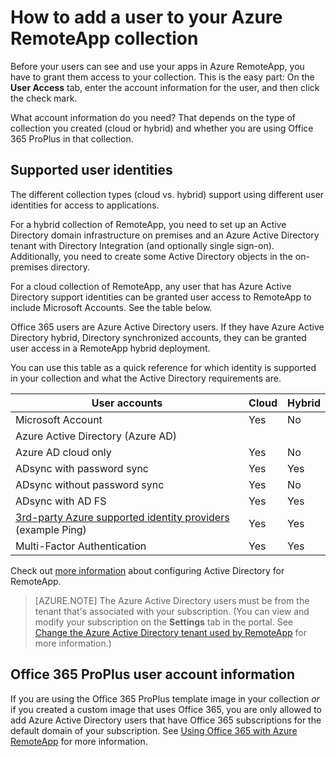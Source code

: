 <properties
    pageTitle="Add a user to your Azure RemoteApp collection | Microsoft Azure"
    description="Learn how to add users to your Azure RemoteApp collection"
    services="remoteapp"
	documentationCenter=""
    authors="lizap"
    manager="mbaldwin" />

<tags
    ms.service="remoteapp"
    ms.workload="compute"
    ms.tgt_pltfrm="na"
    ms.devlang="na"
    ms.topic="article"
    ms.date="03/02/2016"
    ms.author="elizapo" />

# How to add a user to your Azure RemoteApp collection

Before your users can see and use your apps in Azure RemoteApp, you have to grant them access to your collection. This is the easy part: On the **User Access** tab, enter the account information for the user, and then click the check mark.

What account information do you need? That depends on the type of collection you created (cloud or hybrid) and whether you are using Office 365 ProPlus in that collection.

## Supported user identities

The different collection types (cloud vs. hybrid) support using different user identities for access to applications.  

For a hybrid collection of RemoteApp, you need to set up an Active Directory domain infrastructure on premises and an Azure Active Directory tenant with Directory Integration (and optionally single sign-on). Additionally, you need to create some Active Directory objects in the on-premises directory.  

For a cloud collection of RemoteApp, any user that has Azure Active Directory support identities can be granted user access to RemoteApp to include Microsoft Accounts.  See the table below.

Office 365 users are Azure Active Directory users. If they have Azure Active Directory hybrid, Directory synchronized accounts, they can be granted user access in a RemoteApp hybrid deployment.   

You can use this table as a quick reference for which identity is supported in your collection and what the Active Directory requirements are.

|User accounts |Cloud	|Hybrid|
|--------------|--------|------|
|Microsoft Account| 	Yes|	No|
|Azure Active Directory (Azure AD)|	| |
|Azure AD cloud only 	|Yes	|No	|
|ADsync with password sync	|Yes	|Yes	|
|ADsync without password sync|	Yes	|No	|
|ADsync with AD FS	|Yes	|Yes	|
|[3rd-party Azure supported identity providers](https://msdn.microsoft.com/library/azure/jj679342.aspx)  (example Ping)	|Yes	|Yes|
|Multi-Factor Authentication	|Yes	|Yes	|

Check out [more information](remoteapp-ad.md) about configuring Active Directory for RemoteApp.


> [AZURE.NOTE] The Azure Active Directory users must be from the tenant that's associated with your subscription. (You can view and modify your subscription on the **Settings** tab in the portal. See [Change the Azure Active Directory tenant used by RemoteApp](remoteapp-changetenant.md) for more information.)

## Office 365 ProPlus user account information
If you are using the Office 365 ProPlus template image in your collection *or* if you created a custom image that uses Office 365, you are only allowed to add Azure Active Directory users that have Office 365 subscriptions for the default domain of your subscription. See [Using Office 365 with Azure RemoteApp](remoteapp-o365.md) for more information.
